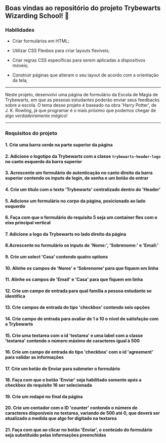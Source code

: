 ## Boas vindas ao repositório do projeto Trybewarts Wizarding School! :mage:

### Habilidades

  * Criar formulários em HTML;

  * Utilizar CSS Flexbox para criar layouts flexíveis;

  * Criar regras CSS específicas para serem aplicadas a dispositivos móveis;

  * Construir páginas que alteram o seu layout de acordo com a orientação da tela;

---

Neste projeto, desenvolvi uma página de formulário da Escola de Magia de Trybewarts, em que as pessoas estudantes poderão enviar seus feedbacks sobre a escola. O tema desse projeto é baseado na obra 'Harry Potter', de J. K. Rowling, já que programar é o mais próximo que podemos chegar de algo *verdadeiramente mágico*!

---

### Requisitos do projeto

#### 1. Crie uma barra verde na parte superior da página

#### 2. Adicione o logotipo da Trybewarts com a classe `trybewarts-header-logo` no canto esquerdo da barra superior

#### 3. Acrescente um formulário de autenticação no canto direito da barra superior contendo os inputs de login, de senha e um botão de entrar

#### 4. Crie um título com o texto 'Trybewarts' centralizado dentro do 'Header'

#### 5. Adicione um formulário no corpo da página, posicionado ao lado esquerdo

#### 6. Faça com que o formulário do requisito 5 seja um container flex com o eixo principal vertical

#### 7. Adicione a logo da Trybewarts no lado direito da página

#### 8.Acrescente no formulário os inputs de 'Nome:', 'Sobrenome:' e 'Email:'

#### 9. Crie um select 'Casa' contendo quatro options

#### 10. Alinhe os campos de 'Nome' e 'Sobrenome' para que fiquem em linha

#### 11. Alinhe os campos de 'Email' e 'Casa' para que fiquem em linha

#### 12. Crie um campo de entrada para qual família a pessoa estudante se identifica

#### 13. Crie campos de entrada do tipo 'checkbox' contendo seis opções

#### 14. Crie campo de entrada para avaliar de 1 a 10 o nível de satisfação com a Trybewarts

#### 15. Crie uma textarea com o id 'textarea' e uma label com a classe 'textarea' contendo o número máximo de caracteres igual à 500

#### 16. Crie um campo de entrada do tipo 'checkbox' com o id 'agreement' para validar as informações

#### 17. Crie um botão de Enviar para submeter o formulário

#### 18. Faça com que o botão 'Enviar' seja habilitado somente após a checkbox do requisito 16 ser selecionada

#### 19. Crie um rodapé no final da página

#### 20. Crie um contador com o ID 'counter' contendo o número de caracteres disponíveis no textarea, variando de 500 até 0, que deverá ser atualizado a medida que algo for digitado na textarea

#### 21. Faça com que ao clicar no botão 'Enviar', o conteúdo do formulário seja substituído pelas informações preenchidas
